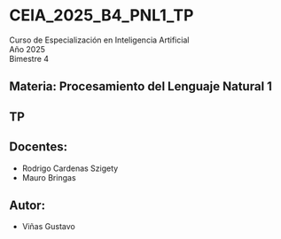 # CEIA_2025_B4_PNL1_TP

Curso de Especialización en Inteligencia Artificial  
Año 2025  
Bimestre 4  

## Materia: Procesamiento del Lenguaje Natural 1  

## TP

## Docentes:
* Rodrigo Cardenas Szigety
* Mauro Bringas

## Autor:
* Viñas Gustavo
